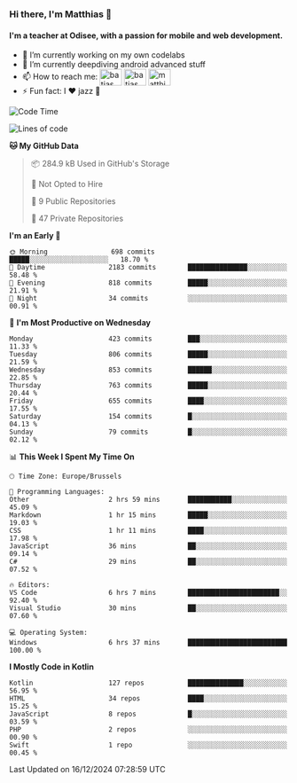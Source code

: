 ### Hi there, I'm Matthias 👋

#### I'm a teacher at Odisee, with a passion for mobile and web development.

- 🔭 I’m currently working on my own codelabs
- 🌱 I’m currently deepdiving android advanced stuff
- 📫 How to reach me: <a href="https://dev.to/batjas" target="_blank"><img align="center" src="https://raw.githubusercontent.com/rahuldkjain/github-profile-readme-generator/master/src/images/icons/Social/devto.svg" alt="batjas" height="30" width="40" /></a>
<a href="https://twitter.com/batjas" target="_blank"><img align="center" src="https://raw.githubusercontent.com/rahuldkjain/github-profile-readme-generator/master/src/images/icons/Social/twitter.svg" alt="batjas" height="30" width="40" /></a>
<a href="https://linkedin.com/in/matthiasdruwé" target="_blank"><img align="center" src="https://raw.githubusercontent.com/rahuldkjain/github-profile-readme-generator/master/src/images/icons/Social/linked-in-alt.svg" alt="matthiasdruwé" height="30" width="40" /></a>
- ⚡ Fun fact: I ❤ jazz 🎷


<!--START_SECTION:waka-->
![Code Time](http://img.shields.io/badge/Code%20Time-1%2C339%20hrs%2037%20mins-blue)

![Lines of code](https://img.shields.io/badge/From%20Hello%20World%20I%27ve%20Written-4.9%20million%20lines%20of%20code-blue)

**🐱 My GitHub Data** 

> 📦 284.9 kB Used in GitHub's Storage 
 > 
> 🚫 Not Opted to Hire
 > 
> 📜 9 Public Repositories 
 > 
> 🔑 47 Private Repositories 
 > 
**I'm an Early 🐤** 

```text
🌞 Morning                698 commits         █████░░░░░░░░░░░░░░░░░░░░   18.70 % 
🌆 Daytime                2183 commits        ███████████████░░░░░░░░░░   58.48 % 
🌃 Evening                818 commits         █████░░░░░░░░░░░░░░░░░░░░   21.91 % 
🌙 Night                  34 commits          ░░░░░░░░░░░░░░░░░░░░░░░░░   00.91 % 
```
📅 **I'm Most Productive on Wednesday** 

```text
Monday                   423 commits         ███░░░░░░░░░░░░░░░░░░░░░░   11.33 % 
Tuesday                  806 commits         █████░░░░░░░░░░░░░░░░░░░░   21.59 % 
Wednesday                853 commits         ██████░░░░░░░░░░░░░░░░░░░   22.85 % 
Thursday                 763 commits         █████░░░░░░░░░░░░░░░░░░░░   20.44 % 
Friday                   655 commits         ████░░░░░░░░░░░░░░░░░░░░░   17.55 % 
Saturday                 154 commits         █░░░░░░░░░░░░░░░░░░░░░░░░   04.13 % 
Sunday                   79 commits          █░░░░░░░░░░░░░░░░░░░░░░░░   02.12 % 
```


📊 **This Week I Spent My Time On** 

```text
🕑︎ Time Zone: Europe/Brussels

💬 Programming Languages: 
Other                    2 hrs 59 mins       ███████████░░░░░░░░░░░░░░   45.09 % 
Markdown                 1 hr 15 mins        █████░░░░░░░░░░░░░░░░░░░░   19.03 % 
CSS                      1 hr 11 mins        ████░░░░░░░░░░░░░░░░░░░░░   17.98 % 
JavaScript               36 mins             ██░░░░░░░░░░░░░░░░░░░░░░░   09.14 % 
C#                       29 mins             ██░░░░░░░░░░░░░░░░░░░░░░░   07.52 % 

🔥 Editors: 
VS Code                  6 hrs 7 mins        ███████████████████████░░   92.40 % 
Visual Studio            30 mins             ██░░░░░░░░░░░░░░░░░░░░░░░   07.60 % 

💻 Operating System: 
Windows                  6 hrs 37 mins       █████████████████████████   100.00 % 
```

**I Mostly Code in Kotlin** 

```text
Kotlin                   127 repos           ██████████████░░░░░░░░░░░   56.95 % 
HTML                     34 repos            ████░░░░░░░░░░░░░░░░░░░░░   15.25 % 
JavaScript               8 repos             █░░░░░░░░░░░░░░░░░░░░░░░░   03.59 % 
PHP                      2 repos             ░░░░░░░░░░░░░░░░░░░░░░░░░   00.90 % 
Swift                    1 repo              ░░░░░░░░░░░░░░░░░░░░░░░░░   00.45 % 
```




 Last Updated on 16/12/2024 07:28:59 UTC
<!--END_SECTION:waka-->
